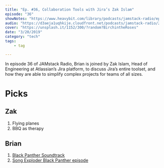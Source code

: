 ```yaml
---
title: "Ep. #36, Collaboration Tools with Jira’s Zak Islam"
episode: "36"
showNotes: "https://www.heavybit.com/library/podcasts/jamstack-radio/ep-35-graphql-querying-with-hasuras-tanmai-gopal/"
audio: "https://d3aeja1uqhkije.cloudfront.net/podcasts/jamstack-radio/20190122-jamstack-radio-036.mp3"
cover: "https://unsplash.it/1152/300/?random?BirchintheRoses"
date: "3/20/2019"
category: "tech"
tags:
    - tag

---
```


In episode 36 of JAMstack Radio, Brian is joined by Zak Islam, Head of Engineering at Atlassian’s Jira platform, to discuss Jira’s entire toolset, and how they are able to simplify complex projects for teams of all sizes.

# Picks

## Zak

1. Flying planes
1. BBQ as therapy


## Brian

1. [Black Panther Soundtrack](https://open.spotify.com/album/3pLdWdkj83EYfDN6H2N8MR?si=hjmvg5lCRjugAtd_WYUWjQ)
1. [Song Exploder Black Panther episode](http://songexploder.net/black-panther)



